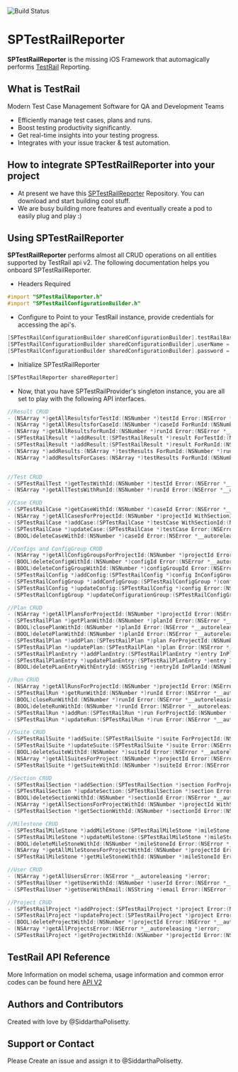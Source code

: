 ![Build Status](https://travis-ci.com/SiddarthaPolisetty/SPTestRailReporter.svg?token=gvbx8gBcsPpfM9guFszy&branch=master)
# **SPTestRailReporter**
**SPTestRailReporter** is the missing iOS Framework that automagically performs [TestRail](http://www.gurock.com/testrail/) Reporting.

## What is TestRail
Modern Test Case Management Software for QA and Development Teams
- Efficiently manage test cases, plans and runs.
- Boost testing productivity significantly.
- Get real-time insights into your testing progress.
- Integrates with your issue tracker & test automation.

## How to integrate SPTestRailReporter into your project
- At present we have this [SPTestRailReporter](https://github.com/SiddarthaPolisetty/SPTestRailReporter) Repository. You can download and start building cool stuff.
- We are busy building more features and eventually create a pod to easily plug and play :)

## Using SPTestRailReporter
**SPTestRailReporter** performs almost all CRUD operations on all entities supported by TestRail api v2. The following documentation helps you onboard SPTestRailReporter.

- Headers Required
```objective-c
#import "SPTestRailReporter.h"
#import "SPTestRailConfigurationBuilder.h"
```

- Configure to Point to your TestRail instance, provide credentials for accessing the api's.
```objective-c
[SPTestRailConfigurationBuilder sharedConfigurationBuilder].testRailBaseURL = [NSURL URLWithString:@"<yourtestrailurl>"];
[SPTestRailConfigurationBuilder sharedConfigurationBuilder].userName = @"<yourtestrailemail>";
[SPTestRailConfigurationBuilder sharedConfigurationBuilder].password = @"<yourtestrailpassword>";
```
- Initialize SPTestRailReporter
```objective-c
[SPTestRailReporter sharedReporter]
```
- Now, that you have SPTestRailProvider's singleton instance, you are all set to play with the following API interfaces.

```objective-c
//Result CRUD
- (NSArray *)getAllResultsforTestId:(NSNumber *)testId Error:(NSError *__autoreleasing *)error;
- (NSArray *)getAllResultsforCaseId:(NSNumber *)caseId ForRunId:(NSNumber *)runId Error:(NSError *__autoreleasing *)error;
- (NSArray *)getAllResultsforRunId:(NSNumber *)runId Error:(NSError *__autoreleasing *)error;
- (SPTestRailResult *)addResult:(SPTestRailResult *)result ForTestId:(NSNumber *)testId Error:(NSError *__autoreleasing *)error;
- (SPTestRailResult *)addResult:(SPTestRailResult *)result ForRunId:(NSNumber *)runId ForCaseId:(NSNumber *)caseId Error:(NSError *__autoreleasing *)error;
- (NSArray *)addResults:(NSArray *)testResults ForRunId:(NSNumber *)runId Error:(NSError *__autoreleasing *)error;
- (NSArray *)addResultsForCases:(NSArray *)testResults ForRunId:(NSNumber *)runId Error:(NSError *__autoreleasing *)error;


//Test CRUD
- (SPTestRailTest *)getTestWithId:(NSNumber *)testId Error:(NSError *__autoreleasing *)error;
- (NSArray *)getAllTestsWithRunId:(NSNumber *)runId Error:(NSError *__autoreleasing *)error;

//Case CRUD
- (SPTestRailCase *)getCaseWithId:(NSNumber *)caseId Error:(NSError *__autoreleasing *)error;
- (NSArray *)getAllCasesForProjectId:(NSNumber *)projectId WithSectionId:(NSNumber *)sectionId WithSuiteId:(NSNumber *)suiteId Error:(NSError *__autoreleasing *)error;
- (SPTestRailCase *)addCase:(SPTestRailCase *)testCase WithSectionId:(NSNumber *)sectionId Error:(NSError *__autoreleasing *)error;
- (SPTestRailCase *)updateCase:(SPTestRailCase *)testCase Error:(NSError *__autoreleasing *)error;
- (BOOL)deleteCaseWithId:(NSNumber *)caseId Error:(NSError *__autoreleasing *)error;

//Configs and ConfigGroup CRUD
- (NSArray *)getAllConfigGroupsForProjectId:(NSNumber *)projectId Error:(NSError *__autoreleasing *)error;
- (BOOL)deleteConfigWithId:(NSNumber *)configId Error:(NSError *__autoreleasing *)error;
- (BOOL)deleteConfigGroupWithId:(NSNumber *)configGroupId Error:(NSError *__autoreleasing *)error;
- (SPTestRailConfig *)addConfig:(SPTestRailConfig *)config InConfigGroupId:(NSNumber *)configGroupId Error:(NSError *__autoreleasing *)error;
- (SPTestRailConfigGroup *)addConfigGroup:(SPTestRailConfigGroup *)configGroup InProjectId:(NSNumber *)projectId Error:(NSError *__autoreleasing *)error;
- (SPTestRailConfig *)updateConfig:(SPTestRailConfig *)config Error:(NSError *__autoreleasing *)error;
- (SPTestRailConfigGroup *)updateConfigurationGroup:(SPTestRailConfigGroup *)configGroup Error:(NSError *__autoreleasing *)error;

//Plan CRUD
- (NSArray *)getAllPlansForProjectId:(NSNumber *)projectId Error:(NSError *__autoreleasing *)error;
- (SPTestRailPlan *)getPlanWithId:(NSNumber *)planId Error:(NSError *__autoreleasing *)error;
- (BOOL)closePlanWithId:(NSNumber *)planId Error:(NSError *__autoreleasing *)error;
- (BOOL)deletePlanWithId:(NSNumber *)planId Error:(NSError *__autoreleasing *)error;
- (SPTestRailPlan *)addPlan:(SPTestRailPlan *)plan ForProjectId:(NSNumber *)projectId Error:(NSError *__autoreleasing *)error;
- (SPTestRailPlan *)updatePlan:(SPTestRailPlan *)plan Error:(NSError *__autoreleasing *)error;
- (SPTestRailPlanEntry *)addPlanEntry:(SPTestRailPlanEntry *)entry InPlanId:(NSNumber *)planId Error:(NSError *__autoreleasing *)error;
- (SPTestRailPlanEntry *)updatePlanEntry:(SPTestRailPlanEntry *)entry InPlanId:(NSNumber *)planId Error:(NSError *__autoreleasing *)error;
- (BOOL)deletePLanEntryWithEntryId:(NSString *)entryId InPlanId:(NSNumber *)planId Error:(NSError *__autoreleasing *)error;

//Run CRUD
- (NSArray *)getAllRunsForProjectId:(NSNumber *)projectId Error:(NSError *__autoreleasing *)error;
- (SPTestRailRun *)getRunWithId:(NSNumber *)runId Error:(NSError *__autoreleasing *)error;
- (BOOL)closeRunWithId:(NSNumber *)runId Error:(NSError *__autoreleasing *)error;
- (BOOL)deleteRunWithId:(NSNumber *)runId Error:(NSError *__autoreleasing *)error;
- (SPTestRailRun *)addRun:(SPTestRailRun *)run ForProjectId:(NSNumber *)projectId Error:(NSError *__autoreleasing *)error;
- (SPTestRailRun *)updateRun:(SPTestRailRun *)run Error:(NSError *__autoreleasing *)error;

//Suite CRUD
- (SPTestRailSuite *)addSuite:(SPTestRailSuite *)suite ForProjectId:(NSNumber *)projectId Error:(NSError *__autoreleasing *)error;
- (SPTestRailSuite *)updateSuite:(SPTestRailSuite *)suite Error:(NSError *__autoreleasing *)error;
- (BOOL)deleteSuiteWithId:(NSNumber *)suiteId Error:(NSError *__autoreleasing *)error;
- (NSArray *)getAllSuitesForProject:(NSNumber *)projectId Error:(NSError *__autoreleasing *)error;
- (SPTestRailSuite *)getSuiteWithId:(NSNumber *)suiteId Error:(NSError *__autoreleasing *)error;

//Section CRUD
- (SPTestRailSection *)addSection:(SPTestRailSection *)section ForProjectId:(NSNumber *)projectId Error:(NSError *__autoreleasing *)error;
- (SPTestRailSection *)updateSection:(SPTestRailSection *)section Error:(NSError *__autoreleasing *)error;
- (BOOL)deleteSectionWithId:(NSNumber *)sectionId Error:(NSError *__autoreleasing *)error;
- (NSArray *)getAllSectionsForProjectWithId:(NSNumber *)projectId WithSuiteId:(NSNumber *)suiteId Error:(NSError *__autoreleasing *)error;
- (SPTestRailSection *)getSectionWithId:(NSNumber *)sectionId Error:(NSError *__autoreleasing *)error;

//Milestone CRUD
- (SPTestRailMileStone *)addMileStone:(SPTestRailMileStone *)mileStone ForProjectId:(NSNumber *)projectId Error:(NSError *__autoreleasing *)error;
- (SPTestRailMileStone *)updateMileStone:(SPTestRailMileStone *)mileStone Error:(NSError *__autoreleasing *)error;
- (BOOL)deleteMileStoneWithId:(NSNumber *)mileStoneId Error:(NSError *__autoreleasing *)error;
- (NSArray *)getAllMileStonesForProjectWithId:(NSNumber *)projectId Error:(NSError *__autoreleasing *)error;
- (SPTestRailMileStone *)getMileStoneWithId:(NSNumber *)mileStoneId Error:(NSError *__autoreleasing *)error;

//User CRUD
- (NSArray *)getAllUsersError:(NSError *__autoreleasing *)error;
- (SPTestRailUser *)getUserWithId:(NSNumber *)userId Error:(NSError *__autoreleasing *)error;
- (SPTestRailUser *)getUserWithEmail:(NSString *)email Error:(NSError *__autoreleasing *)error;

//Project CRUD
- (SPTestRailProject *)addProject:(SPTestRailProject *)project Error:(NSError *__autoreleasing *)error;
- (SPTestRailProject *)updateProject:(SPTestRailProject *)project Error:(NSError *__autoreleasing *)error;
- (BOOL)deleteProjectWithId:(NSNumber *)projectId Error:(NSError *__autoreleasing *)error;
- (NSArray *)getAllProjectsError:(NSError *__autoreleasing *)error;
- (SPTestRailProject *)getProjectWithId:(NSNumber *)projectId Error:(NSError *__autoreleasing *)error;
```

## TestRail API Reference
More Information on model schema, usage information and common error codes can be found here [API V2](http://docs.gurock.com/testrail-api2/start) 

## Authors and Contributors
Created with love by @SiddarthaPolisetty. 

## Support or Contact
Please Create an issue and assign it to @SiddarthaPolisetty.
